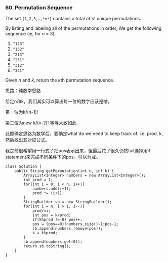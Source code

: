 ### 60. Permutation Sequence

The set `[1,2,3,…,*n*]` contains a total of *n*! unique permutations.

By listing and labeling all of the permutations in order,
We get the following sequence (ie, for *n* = 3):

1. `"123"`
2. `"132"`
3. `"213"`
4. `"231"`
5. `"312"`
6. `"321"`

Given *n* and *k*, return the *k*th permutation sequence.





思路：纯数学思路

给定n和k，我们其实可以算出每一位的数字应该是啥。

第一位为k/(n-1)!

第二位为new k/(n-2)! 等等大致如此

此题确定思路为数学后，要确定what do we need to keep track of. i.e. prod, k,然后找出其对应公式。

我之前很希望用一行式子把pos表示出来，但最后花了很久仍然fail选择用if statement来完成不同条件下的pos。引以为戒。



```
class Solution {
    public String getPermutation(int n, int k) {
        ArrayList<Integer> numbers = new ArrayList<Integer>();
        int prod = 1;
        for(int i = 0; i < n; i++){
            numbers.add(i+1);
            prod *= (i+1);
        }
        StringBuilder sb = new StringBuilder();
        for(int i = n; i > 1; i--){
            prod/=i;
            int pos = k/prod;
            if(k%prod != 0) pos++;
            pos = (pos==0)?numbers.size()-1:pos-1;
            sb.append(numbers.remove(pos));
            k = k%prod;
        }
        sb.append(numbers.get(0));
        return sb.toString();
    }
}
```

